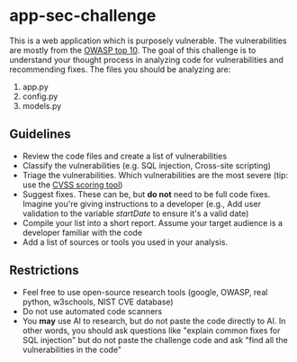 # app-sec-challenge

This is a web application which is purposely vulnerable. The vulnerabilities are mostly from the [OWASP top 10](https://owasp.org/www-project-top-ten/). The goal of this challenge is to understand your thought process in analyzing code for vulnerabilities and recommending fixes. The files you should be analyzing are:

 1. app.py
 2. config.py
 3. models.py

## Guidelines

 - Review the code files and create a list of vulnerabilities
 - Classify the vulnerabilities (e.g. SQL injection, Cross-site scripting)
 - Triage the vulnerabilities. Which vulnerabilities are the most severe (tip: use the [CVSS scoring tool](https://nvd.nist.gov/vuln-metrics/cvss/v3-calculator))
 - Suggest fixes. These can be, but **do not** need to be full code fixes. Imagine you're giving instructions to a developer (e.g., Add user validation to the variable *startDate* to ensure it's a valid date)
 - Compile your list into a short report. Assume your target audience is a developer familiar with the code
 - Add a list of sources or tools you used in your analysis.

## Restrictions
 - Feel free to use open-source research tools (google, OWASP, real python, w3schools, NIST CVE database)
  - Do not use automated code scanners
  - You **may** use AI to research, but do not paste the code directly to AI. In other words, you should ask questions like "explain common fixes for SQL injection" but do not paste the challenge code and ask "find all the vulnerabilities in the code"

